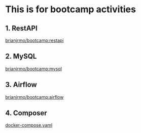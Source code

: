 <h1>This is for bootcamp activities</h1>

<h2>1. RestAPI</h2>
<a href="https://hub.docker.com/layers/179264454/brianjrmo/bootcamp/restapi/images/sha256-831ebd225033089a0bbf19b9ce6a4a6192bbb10c26b529a3fe9ae953adbb7af6?context=repo">brianjrmo/bootcamp:restapi</a>
<br>
<h2>2. MySQL</h2>
<a href="https://hub.docker.com/layers/179423976/brianjrmo/bootcamp/mysql/images/sha256-d5f8c8425dc7f6d4dc0147d14535eaa0c51d603bf6cd191cdbe5f687519caad8?context=repo">brianjrmo/bootcamp:mysql</a>

<br>
<h2>3. Airflow</h2>
<a href="https://hub.docker.com/layers/179554909/brianjrmo/bootcamp/airflow/images/sha256-2b5cfd8629693ecd49c1f7f8cd6e41cdb55b574dd4d0a4fe834d75504f6c07f7?context=repo">brianjrmo/bootcamp:airflow</a>
<br>
<h2>4. Composer</h2>
<a href="https://github.com/brianjrmo/bootcamp/blob/main/docker-compose.yaml">docker-compose.yaml</a>